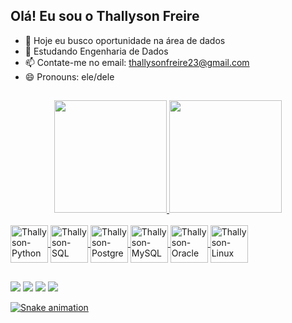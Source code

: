 ## Olá! Eu sou o Thallyson Freire

- 🔭 Hoje eu busco oportunidade na área de dados
- 🌱 Estudando Engenharia de Dados
- 📫 Contate-me no email: thallysonfreire23@gmail.com
- 😄 Pronouns: ele/dele
##

<div align="center">
  <a href="https://engthallysonfreire.github.io/portfolio/">
  <img height="180em" src="https://github-readme-stats.vercel.app/api?username=engthallysonfreire&show_icons=true&theme=dark&include_all_commits=true&count_private=true"/>
  <img height="180em" src="https://github-readme-stats.vercel.app/api/top-langs/?username=engthallysonfreire&layout=compact&langs_count=7&theme=dark"/>
</div>


<div style="display: inline_block"><br>
  
  <img align="center" alt="Thallyson-Python" height="60" width="60" src="https://cdn.jsdelivr.net/gh/devicons/devicon/icons/python/python-original-wordmark.svg" />
  <img align="center" alt="Thallyson-SQL" height="60" width="60" src="https://cdn.jsdelivr.net/gh/devicons/devicon/icons/microsoftsqlserver/microsoftsqlserver-plain-wordmark.svg" />
  <img align="center" alt="Thallyson-Postgre" height="60" width="60" src="https://cdn.jsdelivr.net/gh/devicons/devicon/icons/postgresql/postgresql-original-wordmark.svg" />
  <img align="center" alt="Thallyson-MySQL" height="60" width="60" src="https://cdn.jsdelivr.net/gh/devicons/devicon/icons/mysql/mysql-original-wordmark.svg" />
  <img align="center" alt="Thallyson-Oracle" height="60" width="60" src="https://cdn.jsdelivr.net/gh/devicons/devicon/icons/oracle/oracle-original.svg" />
  <img align="center" alt="Thallyson-Linux" height="60" width="60" src="https://cdn.jsdelivr.net/gh/devicons/devicon/icons/linux/linux-original.svg" />
</div>

##

<div>
  <a href="https://instagram.com/thallysonfreire_" target="_blank"><img src="https://img.shields.io/badge/-Instagram-%23E4405F?style=for-the-badge&logo=instagram&logoColor=white" target="_blank"></a>
  <a href = "mailto:thallysonfreire23@gmail.com"><img src="https://img.shields.io/badge/-Gmail-%23333?style=for-the-badge&logo=gmail&logoColor=white" target="_blank"></a>
  <a href="https://www.linkedin.com/in/thallysonfreire" target="_blank"><img src="https://img.shields.io/badge/-LinkedIn-%230077B5?style=for-the-badge&logo=linkedin&logoColor=white" target="_blank"></a>
  <a href="https://wa.me/5583988863315" target="_blank"><img src="https://img.shields.io/badge/WhatsApp-25D366?style=for-the-badge&logo=whatsapp&logoColor=white"
                                                             
##
                                                             
![Snake animation](https://github.com/engthallysonfreire/engthallysonfreire/blob/output/github-contribution-grid-snake.svg)

</div>

